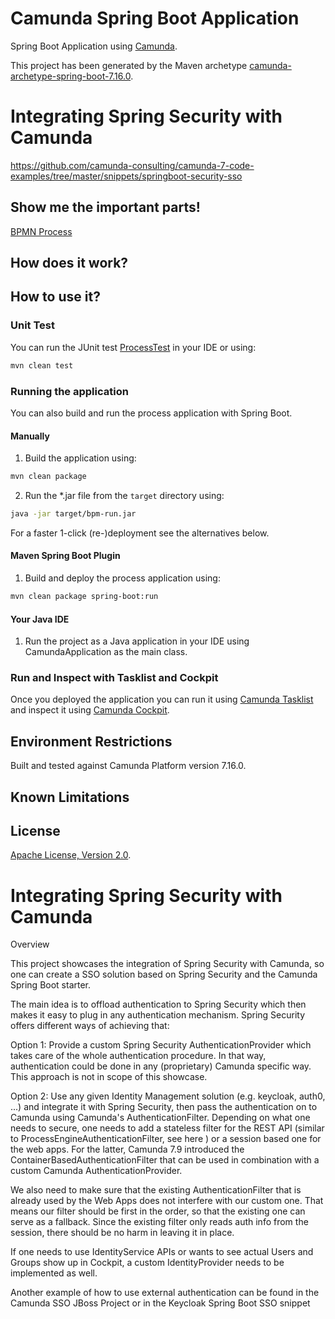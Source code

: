 # Camunda Spring Boot Application
Spring Boot Application using [Camunda](http://docs.camunda.org).

This project has been generated by the Maven archetype
[camunda-archetype-spring-boot-7.16.0](https://docs.camunda.org/manual/latest/user-guide/process-applications/maven-archetypes/).

# Integrating Spring Security with Camunda
https://github.com/camunda-consulting/camunda-7-code-examples/tree/master/snippets/springboot-security-sso

## Show me the important parts!
[BPMN Process](../client/src/main/resources/process-payment.bpmn)

## How does it work?

## How to use it?

### Unit Test
You can run the JUnit test [ProcessTest](src/test/java/com/cn/camunda/ProcessTest.java) in your IDE or using:

```bash
mvn clean test
```

### Running the application
You can also build and run the process application with Spring Boot.

#### Manually
1. Build the application using:

```bash
mvn clean package
```
2. Run the *.jar file from the `target` directory using:

```bash
java -jar target/bpm-run.jar
```

For a faster 1-click (re-)deployment see the alternatives below.

#### Maven Spring Boot Plugin
1. Build and deploy the process application using:

```bash
mvn clean package spring-boot:run
```

#### Your Java IDE
1. Run the project as a Java application in your IDE using CamundaApplication as the main class.

### Run and Inspect with Tasklist and Cockpit
Once you deployed the application you can run it using
[Camunda Tasklist](http://docs.camunda.org/latest/guides/user-guide/#tasklist)
and inspect it using
[Camunda Cockpit](http://docs.camunda.org/latest/guides/user-guide/#cockpit).

## Environment Restrictions
Built and tested against Camunda Platform version 7.16.0.

## Known Limitations

## License
[Apache License, Version 2.0](http://www.apache.org/licenses/LICENSE-2.0).

<!-- Tweet
New @Camunda example: Camunda Spring Boot Application - Spring Boot Application using [Camunda](http://docs.camunda.org). https://github.com/camunda-consulting/code/tree/master/snippets/bpm-run
-->

# Integrating Spring Security with Camunda
Overview

This project showcases the integration of Spring Security with Camunda, so one can create a SSO solution based on Spring Security and the Camunda Spring Boot starter.

The main idea is to offload authentication to Spring Security which then makes it easy to plug in any authentication mechanism. Spring Security offers different ways of achieving that:

Option 1: Provide a custom Spring Security AuthenticationProvider which takes care of the whole authentication procedure. In that way, authentication could be done in any (proprietary) Camunda specific way. This approach is not in scope of this showcase.

Option 2: Use any given Identity Management solution (e.g. keycloak, auth0, ...) and integrate it with Spring Security, then pass the authentication on to Camunda using Camunda's AuthenticationFilter. Depending on what one needs to secure, one needs to add a stateless filter for the REST API (similar to ProcessEngineAuthenticationFilter, see here ) or a session based one for the web apps. For the latter, Camunda 7.9 introduced the ContainerBasedAuthenticationFilter that can be used in combination with a custom Camunda AuthenticationProvider.

We also need to make sure that the existing AuthenticationFilter that is already used by the Web Apps does not interfere with our custom one. That means our filter should be first in the order, so that the existing one can serve as a fallback. Since the existing filter only reads auth info from the session, there should be no harm in leaving it in place.

If one needs to use IdentityService APIs or wants to see actual Users and Groups show up in Cockpit, a custom IdentityProvider needs to be implemented as well.

Another example of how to use external authentication can be found in the Camunda SSO JBoss Project or in the Keycloak Spring Boot SSO snippet